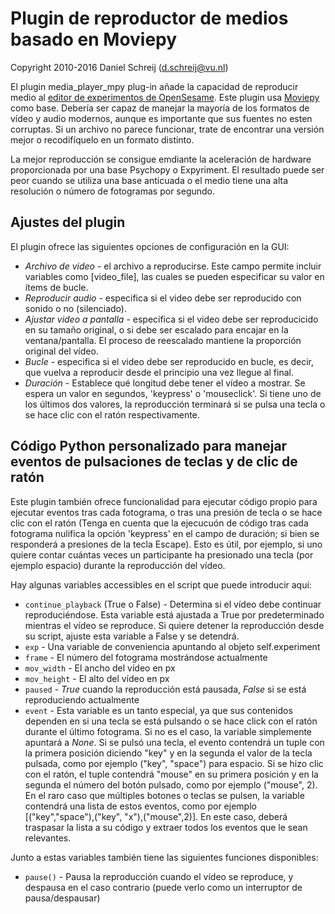 # Plugin de reproductor de medios basado en Moviepy

Copyright 2010-2016 Daniel Schreij (<d.schreij@vu.nl>)

El plugin media_player_mpy plug-in añade la capacidad de reproducir medio al [editor de experimentos de OpenSesame][opensesame]. Este plugin usa [Moviepy][mpy_home] como base. Debería ser capaz de manejar la mayoría de los formatos de vídeo y audio modernos, aunque es importante que sus fuentes no esten corruptas. Si un archivo no parece funcionar, trate de encontrar una versión mejor o recodifíquelo en un formato distinto. 

La mejor reproducción se consigue emdiante la aceleración de hardware proporcionada por una base Psychopy o Expyriment. El resultado puede ser peor cuando se utiliza una base anticuada o el medio tiene una alta resolución o número de fotogramas por segundo.

## Ajustes del plugin
El plugin ofrece las siguientes opciones de configuración en la GUI: 

- *Archivo de video* - el archivo a reproducirse. Este campo permite incluir variables como [video_file], las cuales se pueden especificar su valor en ítems de bucle.
- *Reproducir audio* - especifica si el video debe ser reproducido con sonido o no (silenciado).
- *Ajustar video a pantalla* - especifica si el video debe ser reproducicido en su tamaño original, o si debe ser escalado para encajar en la ventana/pantalla. El proceso de reescalado mantiene la proporción original del vídeo. 
- *Bucle* - especifica si el video debe ser reproducido en bucle, es decir, que vuelva a reproducir desde el principio una vez llegue al final. 
- *Duración* - Establece qué longitud debe tener el vídeo a mostrar. Se espera un valor en segundos, 'keypress' o 'mouseclick'. Si tiene uno de los últimos dos valores, la reproducción terminará si se pulsa una tecla o se hace clic con el ratón respectivamente. 

## Código Python personalizado para manejar eventos de pulsaciones de teclas y de clic de ratón 
Este plugin también ofrece funcionalidad para ejecutar código propio para ejecutar eventos tras cada fotograma, o tras una presión de tecla o se hace clic con el ratón (Tenga en cuenta que la ejecucuón de código tras cada fotograma nulifica la opción 'keypress' en el campo de duración; si bien se responderá a presiones de la tecla Escape). Esto es útil, por ejemplo, si uno quiere contar cuántas veces un participante ha presionado una tecla (por ejemplo espacio) durante la reproducción del vídeo.

Hay algunas variables accessibles en el script que puede introducir aquí: 

- `continue_playback` (True o False) - Determina si el vídeo debe continuar reproduciéndose. Esta variable está ajustada a True por predeterminado mientras el vídeo se reproduce. Si quiere detener la reproducción desde su script, ajuste esta variable a False y se detendrá. 
- `exp` - Una variable de conveniencia apuntando al objeto self.experiment
- `frame` - El número del fotograma mostrándose actualmente
- `mov_width` - El ancho del vídeo en px
- `mov_height` - El alto del vídeo en px
- `paused` - *True* cuando la reproducción está pausada, *False* si se está reproduciendo actualmente 
- `event` - Esta variable es un tanto especial, ya que sus contenidos dependen en si una tecla se está pulsando o se hace click con el ratón durante el último fotograma. Si no es el caso, la variable simplemente apuntará a *None*. Si se pulsó una tecla, el evento contendrá un tuple con la primera posición diciendo "key" y en la segunda el valor de la tecla pulsada, como por ejemplo ("key", "space") para espacio. Si se hizo clic con el ratón, el tuple contendrá "mouse" en su primera posición y en la segunda el número del botón pulsado, como por ejemplo ("mouse", 2). En el raro caso que múltiples botones  o teclas se pulsen, la variable contendrá una lista de estos eventos, como por ejemplo [("key","space"),("key", "x"),("mouse",2)]. En este caso, deberá traspasar la lista a su código y extraer todos los eventos que le sean relevantes. 

Junto a estas variables también tiene las siguientes funciones disponibles: 

- `pause()` - Pausa la reproducción cuando el vídeo se reproduce, y despausa en el caso contrario (puede verlo como un interruptor de pausa/despausar) 

[opensesame]: http://www.cogsci.nl/opensesame
[mpy_home]: http://zulko.github.io/moviepy/

